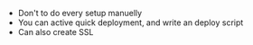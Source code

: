 - Don't to do every setup manuelly
- You can active quick deployment, and write an deploy script
- Can also create SSL
